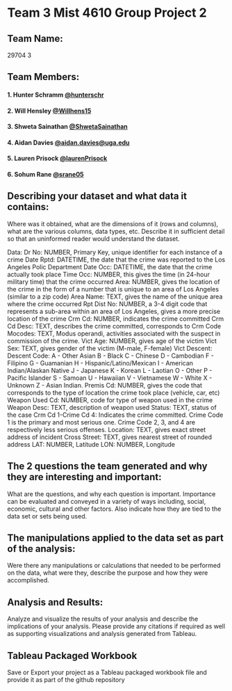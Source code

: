 # Team 3 Mist 4610 Group Project 2 

## Team Name:
29704 3

## Team Members:
#### 1. Hunter Schramm [@hunterschr](https://github.com/hunterschr)
#### 2. Will Hensley  [@Willhens15](https://github.com/willhens15)
#### 3. Shweta Sainathan [@ShwetaSainathan](https://github.com/ShwetaSainathan)
#### 4. Aidan Davies [@aidan.davies@uga.edu](https://github.com/AidanDavies117)
#### 5. Lauren Prisock [@laurenPrisock](https://github.com/laurenPrisock)
#### 6. Sohum Rane [@srane05](https://github.com/srane05)

## Describing your dataset and what data it contains:
Where was it obtained, what are the dimensions of it (rows and columns), what are the various
columns, data types, etc. Describe it in sufficient detail so that an uninformed reader would
understand the dataset.

Data:
Dr No: NUMBER, Primary Key, unique identifier for each instance of a crime
Date Rptd: DATETIME, the date that the crime was reported to the Los Angeles Polic Department
Date Occ: DATETIME, the date that the crime actually took place
Time Occ: NUMBER, this gives the time (in 24-hour military time) that the crime occurred
Area: NUMBER, gives the location of the crime in the form of a number that is unique to an area of Los Angeles (similar to a zip code)
Area Name: TEXT, gives the name of the unique area where the crime occurred
Rpt Dist No: NUMBER, a 3-4 digit code that represents a sub-area within an area of Los Angeles, gives a more precise location of the crime
Crm Cd: NUMBER, indicates the crime committed
Crm Cd Desc: TEXT, describes the crime committed, corresponds to Crm Code
Mocodes: TEXT, Modus operandi, activities associated with the suspect in commission of the crime.
Vict Age: NUMBER, gives age of the victim
Vict Sex: TEXT, gives gender of the victim (M-male, F-female)
Vict Descent:  Descent Code: A - Other Asian B - Black C - Chinese D - Cambodian F - Filipino G - Guamanian H - Hispanic/Latino/Mexican I - American Indian/Alaskan Native J - Japanese K - Korean L - Laotian O - Other P - Pacific Islander S - Samoan U - Hawaiian V - Vietnamese W - White X - Unknown Z - Asian Indian.
Premis Cd: NUMBER, gives the code that corresponds to the type of location the crime took place (vehicle, car, etc)
Weapon Used Cd: NUMBER, code for type of weapon used in the crime
Weapon Desc: TEXT, description of weapon used
Status: TEXT, status of the case
Crm Cd 1-Crime Cd 4: Indicates the crime committed. Crime Code 1 is the primary and most serious one. Crime Code 2, 3, and 4 are respectively less serious offenses.
Location: TEXT, gives exact street address of incident
Cross Street: TEXT, gives nearest street of rounded address
LAT: NUMBER, Latitude
LON: NUMBER, Longitude



## The 2 questions the team generated and why they are interesting and important:
What are the questions, and why each question is important. Importance can be evaluated and
conveyed in a variety of ways including, social, economic, cultural and other factors. Also
indicate how they are tied to the data set or sets being used.

## The manipulations applied to the data set as part of the analysis:
Were there any manipulations or calculations that needed to be performed on the data, what were
they, describe the purpose and how they were accomplished.

## Analysis and Results:
Analyze and visualize the results of your analysis and describe the implications of your analysis.
Please provide any citations if required as well as supporting visualizations and analysis
generated from Tableau.

## Tableau Packaged Workbook
Save or Export your project as a Tableau packaged workbook file and provide it as part of the
github repository
